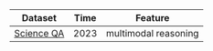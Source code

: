 | Dataset                                    | Time | Feature              |
| ------------------------------------------ | ---- | -------------------- |
| [Science QA](https://scienceqa.github.io/) | 2023 | multimodal reasoning |

